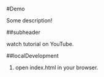 #Demo

Some description!

##subheader

watch tutorial on YouTube.

##localDevelopment

1. open index.html in your browser.